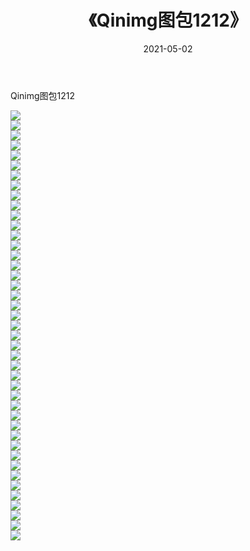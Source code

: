 ﻿---
layout: post
title:  《Qinimg图包1212》
date:   2021-05-02
img: http://imgx.orgx.ga/Qinimg图包/Qinimg图包1212/000.jpg
categories: [美女, 清纯, 唯美]
---

Qinimg图包1212

 ![](http://imgx.orgx.ga/Qinimg图包/Qinimg图包1212/001.jpg) <br>![](http://imgx.orgx.ga/Qinimg图包/Qinimg图包1212/002.jpg) <br>![](http://imgx.orgx.ga/Qinimg图包/Qinimg图包1212/003.jpg) <br>![](http://imgx.orgx.ga/Qinimg图包/Qinimg图包1212/004.jpg) <br>![](http://imgx.orgx.ga/Qinimg图包/Qinimg图包1212/005.jpg) <br>![](http://imgx.orgx.ga/Qinimg图包/Qinimg图包1212/006.jpg) <br>![](http://imgx.orgx.ga/Qinimg图包/Qinimg图包1212/007.jpg) <br>![](http://imgx.orgx.ga/Qinimg图包/Qinimg图包1212/008.jpg) <br>![](http://imgx.orgx.ga/Qinimg图包/Qinimg图包1212/009.jpg) <br>![](http://imgx.orgx.ga/Qinimg图包/Qinimg图包1212/010.jpg) <br>![](http://imgx.orgx.ga/Qinimg图包/Qinimg图包1212/011.jpg) <br>![](http://imgx.orgx.ga/Qinimg图包/Qinimg图包1212/012.jpg) <br>![](http://imgx.orgx.ga/Qinimg图包/Qinimg图包1212/013.jpg) <br>![](http://imgx.orgx.ga/Qinimg图包/Qinimg图包1212/014.jpg) <br>![](http://imgx.orgx.ga/Qinimg图包/Qinimg图包1212/015.jpg) <br>![](http://imgx.orgx.ga/Qinimg图包/Qinimg图包1212/016.jpg) <br>![](http://imgx.orgx.ga/Qinimg图包/Qinimg图包1212/017.jpg) <br>![](http://imgx.orgx.ga/Qinimg图包/Qinimg图包1212/018.jpg) <br>![](http://imgx.orgx.ga/Qinimg图包/Qinimg图包1212/019.jpg) <br>![](http://imgx.orgx.ga/Qinimg图包/Qinimg图包1212/020.jpg) <br>![](http://imgx.orgx.ga/Qinimg图包/Qinimg图包1212/021.jpg) <br>![](http://imgx.orgx.ga/Qinimg图包/Qinimg图包1212/022.jpg) <br>![](http://imgx.orgx.ga/Qinimg图包/Qinimg图包1212/023.jpg) <br>![](http://imgx.orgx.ga/Qinimg图包/Qinimg图包1212/024.jpg) <br>![](http://imgx.orgx.ga/Qinimg图包/Qinimg图包1212/025.jpg) <br>![](http://imgx.orgx.ga/Qinimg图包/Qinimg图包1212/026.jpg) <br>![](http://imgx.orgx.ga/Qinimg图包/Qinimg图包1212/027.jpg) <br>![](http://imgx.orgx.ga/Qinimg图包/Qinimg图包1212/028.jpg) <br>![](http://imgx.orgx.ga/Qinimg图包/Qinimg图包1212/029.jpg) <br>![](http://imgx.orgx.ga/Qinimg图包/Qinimg图包1212/030.jpg) <br>![](http://imgx.orgx.ga/Qinimg图包/Qinimg图包1212/031.jpg) <br>![](http://imgx.orgx.ga/Qinimg图包/Qinimg图包1212/032.jpg) <br>![](http://imgx.orgx.ga/Qinimg图包/Qinimg图包1212/033.jpg) <br>![](http://imgx.orgx.ga/Qinimg图包/Qinimg图包1212/034.jpg) <br>![](http://imgx.orgx.ga/Qinimg图包/Qinimg图包1212/035.jpg) <br>![](http://imgx.orgx.ga/Qinimg图包/Qinimg图包1212/036.jpg) <br>![](http://imgx.orgx.ga/Qinimg图包/Qinimg图包1212/037.jpg) <br>![](http://imgx.orgx.ga/Qinimg图包/Qinimg图包1212/038.jpg) <br>![](http://imgx.orgx.ga/Qinimg图包/Qinimg图包1212/039.jpg) <br>![](http://imgx.orgx.ga/Qinimg图包/Qinimg图包1212/040.jpg) <br>![](http://imgx.orgx.ga/Qinimg图包/Qinimg图包1212/041.jpg) <br>![](http://imgx.orgx.ga/Qinimg图包/Qinimg图包1212/042.jpg) <br>![](http://imgx.orgx.ga/Qinimg图包/Qinimg图包1212/043.jpg) <br>
